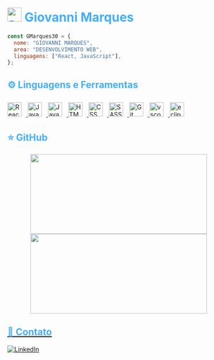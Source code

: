 <h1 style="color: #44AEFB"><img width="32" alt="about" src="https://em-content.zobj.net/thumbs/160/google/241/technologist-medium-dark-skin-tone_1f9d1-1f3fe-200d-1f4bb.png"> Giovanni Marques</h1>

```JavaScript
const GMarques30 = {
  nome: "GIOVANNI MARQUES",
  area: "DESENVOLVIMENTO WEB",
  linguagens: ["React, JavaScript"],
};
```

<h2 style="color: #44AEFB">⚙️ Linguagens e Ferramentas</h2>

<div>
  <a href="https://react.dev" target="_blank" rel="noreferrer">
    <img alt="React" height="32px" style="padding:10px 10px 0 0;" src="https://cdn.jsdelivr.net/gh/devicons/devicon/icons/react/react-original.svg"/>
  </a>
  <a href="https://developer.mozilla.org/en-US/docs/Web/JavaScript" target="_blank" rel="noreferrer">
    <img  alt="JavaScript" height="32px" style="padding:10px 10px 0 0;" src="https://cdn.jsdelivr.net/gh/devicons/devicon/icons/javascript/javascript-plain.svg"/>
  </a>
  <a href="https://www.java.com/en/" target="_blank" rel="noreferrer">
    <img  alt="Java" height="32px" style="padding:10px 10px 0 0;" src="https://cdn.jsdelivr.net/gh/devicons/devicon/icons/java/java-original.svg"/>
  </a>
  <a href="https://developer.mozilla.org/en-US/docs/Web/HTML" target="_blank" rel="noreferrer">
    <img alt="HTML" height="32px" style="padding:10px 10px 0 0;" src="https://cdn.jsdelivr.net/gh/devicons/devicon/icons/html5/html5-original.svg"/>
  </a>
  <a href="https://developer.mozilla.org/en-US/docs/Web/CSS" target="_blank" rel="noreferrer">
    <img  alt="CSS" height="32px" style="padding:10px 10px 0 0;" src="https://cdn.jsdelivr.net/gh/devicons/devicon/icons/css3/css3-original.svg"/>
  </a>
  <a href="#" target="_blank" rel="noreferrer">
    <img  alt="SASS" height="32px" style="padding:10px 10px 0 0;" src="https://cdn.jsdelivr.net/gh/devicons/devicon/icons/sass/sass-original.svg"/>
  </a>
  <a href="https://git-scm.com/" target="_blank" rel="noreferrer">
    <img  alt="Git" height="32px" style="padding:10px 10px 0 0;" src="https://cdn.jsdelivr.net/gh/devicons/devicon/icons/git/git-original.svg"/>
  </a>
  <a href="https://code.visualstudio.com/" target="_blank" rel="noreferrer">
    <img  alt="vscode" height="32px" style="padding:10px 10px 0 0;" src="https://cdn.jsdelivr.net/gh/devicons/devicon/icons/vscode/vscode-original.svg"/>
  </a>
  <a href="https://eclipseide.org" target="_blank" rel="noreferrer">
    <img alt="eclipse" height="32px" style="padding:10px 10px 0 0;" src="https://upload.wikimedia.org/wikipedia/commons/thumb/c/cf/Eclipse-SVG.svg/48px-Eclipse-SVG.svg.png">
  </a>
</div>

<h2 style="color: #44AEFB">⭐ GitHub</h2>

<div align="center">
  <a href="https://github.com/GMarques30">
  <img height="180" width="400" src="https://github-readme-stats.vercel.app/api?username=GMarques30&theme=radical&show_icons=true"/>
  <img height="180" width="400" src="https://github-readme-stats.vercel.app/api/top-langs/?username=GMarques30&layout=compact&langs_count=7&theme=radical"/>
</div>

<h2 style="color: #44AEFB">📱 Contato</h2>

[![LinkedIn](https://img.shields.io/badge/LinkedIn-0077B5?style=for-the-badge&logo=linkedin&logoColor=white)](https://www.linkedin.com/in/gmarques30/)
